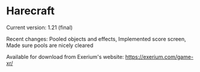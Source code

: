 # Harecraft
Current version: 1.21 (final)

Recent changes: Pooled objects and effects, Implemented score screen, Made sure pools are nicely cleared

Available for download from Exerium's website: https://exerium.com/game-xr/
